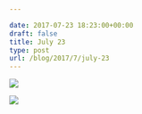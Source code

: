 ```yaml
---

date: 2017-07-23 18:23:00+00:00
draft: false
title: July 23
type: post
url: /blog/2017/7/july-23
---
```




  
![](/images/2017-07-23-20177july-23/IMG_1926.jpg)

  

  
![](/images/2017-07-23-20177july-23/IMG_1927.JPG)

  


